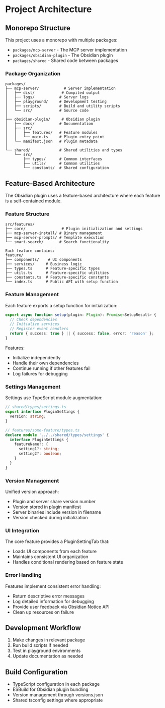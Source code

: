 # Project Architecture

## Monorepo Structure
This project uses a monorepo with multiple packages:
- `packages/mcp-server` - The MCP server implementation
- `packages/obsidian-plugin` - The Obsidian plugin
- `packages/shared` - Shared code between packages

### Package Organization
```
packages/
├── mcp-server/           # Server implementation
│   ├── dist/            # Compiled output
│   ├── logs/           # Server logs
│   ├── playground/     # Development testing
│   ├── scripts/        # Build and utility scripts
│   └── src/            # Source code
│
├── obsidian-plugin/     # Obsidian plugin
│   ├── docs/           # Documentation
│   ├── src/
│   │   ├── features/   # Feature modules
│   │   └── main.ts     # Plugin entry point
│   └── manifest.json   # Plugin metadata
│
└── shared/             # Shared utilities and types
    └── src/
        ├── types/      # Common interfaces
        ├── utils/      # Common utilities
        └── constants/  # Shared configuration
```

## Feature-Based Architecture
The Obsidian plugin uses a feature-based architecture where each feature is a self-contained module.

### Feature Structure
```
src/features/
├── core/                # Plugin initialization and settings
├── mcp-server-install/ # Binary management
├── mcp-server-prompts/ # Template execution
└── smart-search/       # Search functionality

Each feature contains:
feature/
├── components/    # UI components
├── services/     # Business logic
├── types.ts      # Feature-specific types
├── utils.ts      # Feature-specific utilities
├── constants.ts  # Feature-specific constants
└── index.ts      # Public API with setup function
```

### Feature Management
Each feature exports a setup function for initialization:
```typescript
export async function setup(plugin: Plugin): Promise<SetupResult> {
  // Check dependencies
  // Initialize services
  // Register event handlers
  return { success: true } || { success: false, error: 'reason' };
}
```

Features:
- Initialize independently
- Handle their own dependencies
- Continue running if other features fail
- Log failures for debugging

### Settings Management
Settings use TypeScript module augmentation:
```typescript
// shared/types/settings.ts
export interface PluginSettings {
  version: string;
}

// features/some-feature/types.ts
declare module '../../shared/types/settings' {
  interface PluginSettings {
    featureName?: {
      setting1?: string;
      setting2?: boolean;
    }
  }
}
```

### Version Management
Unified version approach:
- Plugin and server share version number
- Version stored in plugin manifest
- Server binaries include version in filename
- Version checked during initialization

### UI Integration
The core feature provides a PluginSettingTab that:
- Loads UI components from each feature
- Maintains consistent UI organization
- Handles conditional rendering based on feature state

### Error Handling
Features implement consistent error handling:
- Return descriptive error messages
- Log detailed information for debugging
- Provide user feedback via Obsidian Notice API
- Clean up resources on failure

## Development Workflow
1. Make changes in relevant package
2. Run build scripts if needed
3. Test in playground environments
4. Update documentation as needed

## Build Configuration
- TypeScript configuration in each package
- ESBuild for Obsidian plugin bundling
- Version management through versions.json
- Shared tsconfig settings where appropriate